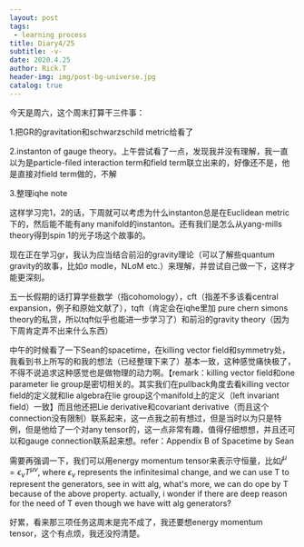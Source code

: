 ```yaml
---
layout: post
tags: 
 - learning process
title: Diary4/25
subtitle: -v-
date: 2020.4.25
author: Rick.T
header-img: img/post-bg-universe.jpg
catalog: true
---
```


今天是周六，这个周末打算干三件事：

1.把GR的gravitation和schwarzschild metric给看了

2.instanton of gauge theory。上午尝试看了一点，发现我并没有理解，我一直以为是particle-filed interaction term和field term联立出来的，好像还不是，他是直接对field term做的，不解

3.整理iqhe note

这样学习完1，2的话，下周就可以考虑为什么instanton总是在Euclidean metric下的，然后能不能有any manifold的instanton。还有我们是怎么从yang-mills theory得到spin 1的光子场这个故事的。

现在正在学习gr，我认为应当结合前沿的gravity理论（可以了解些quantum gravity的故事，比如σ modle，NLσM etc.）来理解，并尝试自己做一下，这样才能更深刻。

五一长假期的话打算学些数学（指cohomology），cft（指差不多该看central expansion，例子和原始文献了），tqft（肯定会在iqhe里加 pure chern simons theory的私货，所以tqft似乎也能进一步学习了）和前沿的gravity theory（因为下周肯定弄不出来什么东西）

中午的时候看了一下Sean的spacetime，在killing vector field和symmetry处，我看到书上所写的和我的想法（已经整理下来了）基本一致，这种感觉痛快极了，不得不说追求这种感觉也是做物理的动力啊。【remark：killing vector field和one parameter lie group是密切相关的。其实我们在pullback角度去看killing vector field的定义就和lie algebra在lie group这个manifold上的定义（left invariant field）一致】而且他还把Lie derivative和covariant derivative（而且这个connection没有限制）联系起来，这一点我之前有想过，但是当时以为只是特例，但是他给了一个对any tensor的，这一点非常有趣，值得仔细想想，并且还可以和gauge connection联系起来想。refer：Appendix B of Spacetime by Sean

需要再强调一下，我们可以用energy momentum tensor来表示守恒量，比如$j^{\mu}=\epsilon_{\nu}T^{\mu\nu}$, where $\epsilon_{\nu}$ represents the infinitesimal change, and we can use T to represent the generators, see in witt alg, what's more, we can do ope by T because of the above property. actually, i wonder if there are deep reason for the need of T even though we have witt alg generators?

好累，看来那三项任务这周末是完不成了，我还要想energy momentum tensor，这个有点烦，我还没捋清楚。
